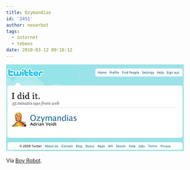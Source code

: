 ```yaml
---
title: Ozymandias
id: '2451'
author: neverbot
tags:
  - internet
  - tebeos
date: 2010-03-12 09:16:12
---
```


![201003120915.jpg](./ozymandias/201003120915.jpg)

Vía [Boy Robot](http://sharpless.tumblr.com/post/442423985/via-mattlovescomics).
